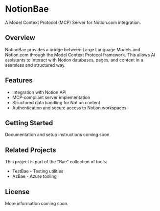 # NotionBae

A Model Context Protocol (MCP) Server for Notion.com integration.

## Overview

NotionBae provides a bridge between Large Language Models and Notion.com through the Model Context Protocol framework. This allows AI assistants to interact with Notion databases, pages, and content in a seamless and structured way.

## Features

- Integration with Notion API
- MCP-compliant server implementation
- Structured data handling for Notion content
- Authentication and secure access to Notion workspaces

## Getting Started

Documentation and setup instructions coming soon.

## Related Projects

This project is part of the "Bae" collection of tools:
- TestBae - Testing utilities
- AzBae - Azure tooling

## License

More information coming soon.